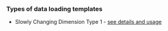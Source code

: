 ### Types of data loading templates
- Slowly Changing Dimension Type 1 - [see details and usage](https://gitlab.eng.vmware.com/taurus/data-pipelines-sdk/vdk-core/plugins/vdk-trino/src/taurus/vdk/templates/load/dimension/scd1/README.md)
